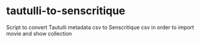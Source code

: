 # tautulli-to-senscritique
Script to convert Tautulli metadata csv to Senscritique csv in order to import movie and show collection
